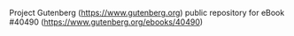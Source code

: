 Project Gutenberg (https://www.gutenberg.org) public repository for eBook #40490 (https://www.gutenberg.org/ebooks/40490)
